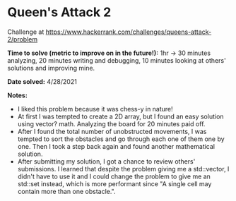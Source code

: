 # Queen's Attack 2

Challenge at https://www.hackerrank.com/challenges/queens-attack-2/problem

**Time to solve (metric to improve on in the future!):** 1hr -> 30 minutes analyzing, 20 minutes writing and debugging, 10 minutes looking at others' solutions and improving mine.

**Date solved:** 4/28/2021

**Notes:**

- I liked this problem because it was chess-y in nature!
- At first I was tempted to create a 2D array, but I found an easy solution using vector? math. Analyzing the board for 20 minutes paid off.
- After I found the total number of unobstructed movements, I was tempted to sort the obstacles and go through each one of them one by one. Then I took a step back again and found another mathematical solution.
- After submitting my solution, I got a chance to review others' submissions. I learned that despite the problem giving me a std::vector, I didn't have to use it and I could change the problem to give me an std::set instead, which is more performant since "A single cell may contain more than one obstacle.".
